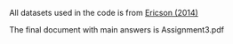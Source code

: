 All datasets used in the code is from [Ericson (2014)](https://www.aeaweb.org/articles?id=10.1257/pol.6.1.38)

The final document with main answers is Assignment3.pdf